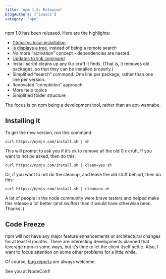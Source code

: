 ```yaml
---
title: 'npm 1.0: Released'
blogAuthors: ['isaacs']
category: 'npm'
---
```


npm 1.0 has been released. Here are the highlights:

* [Global vs local installation](http://blog.nodejs.org/2011/03/23/npm-1-0-global-vs-local-installation/)
* [ls displays a tree](http://blog.nodejs.org/2011/03/17/npm-1-0-the-new-ls/), instead of being a remote search
* No more “activation” concept - dependencies are nested
* [Updates to link command](http://blog.nodejs.org/2011/04/06/npm-1-0-link/)
* Install script cleans up any 0.x cruft it finds. (That is, it removes old packages, so that they can be installed properly.)
* Simplified “search” command. One line per package, rather than one line per version.
* Renovated “completion” approach
* More help topics
* Simplified folder structure

The focus is on npm being a development tool, rather than an apt-wannabe.

## <!-- installing_it -->Installing it

To get the new version, run this command:

    curl https://npmjs.com/install.sh | sh

This will prompt to ask you if it’s ok to remove all the old 0.x cruft. If you want to not be asked, then do this:

    curl https://npmjs.com/install.sh | clean=yes sh

Or, if you want to not do the cleanup, and leave the old stuff behind, then do this:

    curl https://npmjs.com/install.sh | clean=no sh

A lot of people in the node community were brave testers and helped make this release a lot better (and swifter) than it would have otherwise been. Thanks :)

## <!-- code_freeze -->Code Freeze

npm will not have any major feature enhancements or architectural changes for at least 6 months. There are interesting developments planned that leverage npm in some ways, but it’s time to let the client itself settle. Also, I want to focus attention on some other problems for a little while.

Of course, [bug reports](https://github.com/isaacs/npm/issues) are always welcome.

See you at NodeConf!
